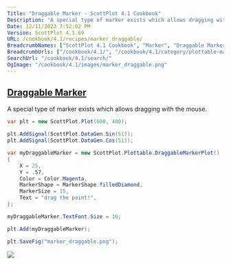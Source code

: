 ```yaml
---
Title: "Draggable Marker - ScottPlot 4.1 Cookbook"
Description: "A special type of marker exists which allows dragging with the mouse."
Date: 12/11/2023 7:52:02 PM
Version: ScottPlot 4.1.69
URL: /cookbook/4.1/recipes/marker_draggable/
BreadcrumbNames: ["ScottPlot 4.1 Cookbook", "Marker", "Draggable Marker"]
BreadcrumbUrls: ["/cookbook/4.1/", "/cookbook/4.1/category/plottable-marker", "/cookbook/4.1/recipes/marker_draggable/"]
SearchUrl: "/cookbook/4.1/search/"
OgImage: "/cookbook/4.1/images/marker_draggable.png"
---
```


<h2><a href='/cookbook/4.1/recipes/marker_draggable/'>Draggable Marker</a></h2>

A special type of marker exists which allows dragging with the mouse.

```cs
var plt = new ScottPlot.Plot(600, 400);

plt.AddSignal(ScottPlot.DataGen.Sin(51));
plt.AddSignal(ScottPlot.DataGen.Cos(51));

var myDraggableMarker = new ScottPlot.Plottable.DraggableMarkerPlot()
{
    X = 25,
    Y = .57,
    Color = Color.Magenta,
    MarkerShape = MarkerShape.filledDiamond,
    MarkerSize = 15,
    Text = "drag the point!",
};

myDraggableMarker.TextFont.Size = 16;

plt.Add(myDraggableMarker);

plt.SaveFig("marker_draggable.png");
```

<img src='../../images/marker_draggable.png' class='d-block mx-auto my-5' />


